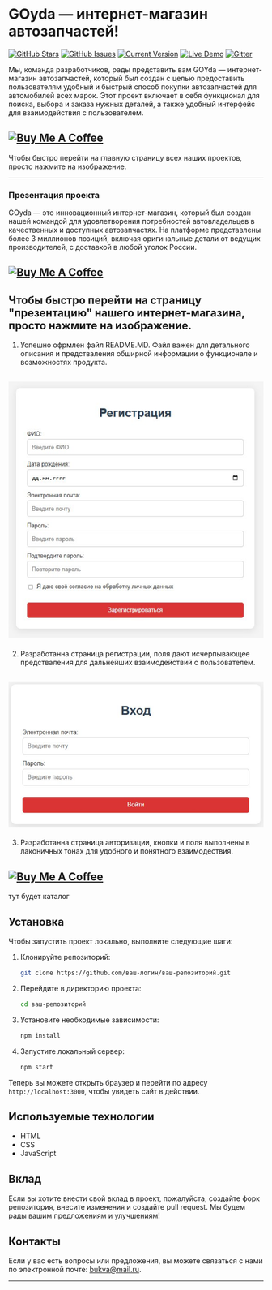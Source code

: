GOyda — интернет-магазин автозапчастей!
============
[![GitHub Stars](https://img.shields.io/github/stars/IgorAntun/node-chat.svg)](https://github.com/IgorAntun/node-chat/stargazers) [![GitHub Issues](https://img.shields.io/github/issues/IgorAntun/node-chat.svg)](https://github.com/IgorAntun/node-chat/issues) [![Current Version](https://img.shields.io/badge/version-1.0.7-green.svg)](https://github.com/IgorAntun/node-chat) [![Live Demo](https://img.shields.io/badge/demo-online-green.svg)](https://igorantun.com/chat) [![Gitter](https://badges.gitter.im/Join%20Chat.svg)](https://gitter.im/IgorAntun/node-chat?utm_source=badge&utm_medium=badge&utm_campaign=pr-badge)



Мы, команда разработчиков, рады представить вам GOYda — интернет-магазин автозапчастей, который был создан с целью предоставить пользователям удобный и быстрый способ покупки автозапчастей для автомобилей всех марок. Этот проект включает в себя функционал для поиска, выбора и заказа нужных деталей, а также удобный интерфейс для взаимодействия с пользователем.


<a href="https://3isip-722.github.io/GOYDA-/" target="_blank"><img src="https://i.imgur.com/HyuXsvQ.png" alt="Buy Me A Coffee" style="height: auto !important;width: auto !important;" ></a>
---
Чтобы быстро перейти на главную страницу всех наших проектов, просто нажмите на изображение.



---
### Презентация проекта
GOyda — это инновационный интернет-магазин, который был создан нашей командой для удовлетворения потребностей автовладельцев в качественных и доступных автозапчастях. На платформе представлены более 3 миллионов позиций, включая оригинальные детали от ведущих производителей, с доставкой в любой уголок России.

<a href="https://3isip-722.github.io/GOYDA-/pages/main.html" target="_blank"><img src="https://i.imgur.com/JsjBZ7J.png" alt="Buy Me A Coffee" style="height: auto !important;width: auto !important;" ></a>
---
Чтобы быстро перейти на страницу "презентацию" нашего интернет-магазина, просто нажмите на изображение.
---
1. Успешно офрмлен файл README.MD. Файл важен для детального описания и предстваления обширной информации о функционале и возможностях продукта.

<a href="https://3isip-722.github.io/GOYDA-/pages/index_login.html" target="_blank"><img src="img/ot2.jpg" alt="Buy Me A Coffee" style="height: auto !important;width: auto !important;" ></a>
---
2. Разработанна страница регистрации, поля дают исчерпывающее предстваления для дальнейших взаимодействий с пользователем.

<a href="https://3isip-722.github.io/GOYDA-/pages/index_login.html" target="_blank"><img src="img/ot1.jpg" alt="Buy Me A Coffee" style="height: auto !important;width: auto !important;" ></a>
---
3. Разработанна страница авторизации, кнопки и поля выполнены в лаконичных тонах для удобного и понятного взаимодествия.

<a href="https://3isip-722.github.io/GOYDA-/pages/index_login.html" target="_blank"><img src="img/ot3.jpg" alt="Buy Me A Coffee" style="height: auto !important;width: auto !important;" ></a>
---
тут будет каталог
## Установка

Чтобы запустить проект локально, выполните следующие шаги:

1. Клонируйте репозиторий:
   ```bash
   git clone https://github.com/ваш-логин/ваш-репозиторий.git
   ```

2. Перейдите в директорию проекта:
   ```bash
   cd ваш-репозиторий
   ```

3. Установите необходимые зависимости:
   ```bash
   npm install
   ```

4. Запустите локальный сервер:
   ```bash
   npm start
   ```

Теперь вы можете открыть браузер и перейти по адресу `http://localhost:3000`, чтобы увидеть сайт в действии.

## Используемые технологии

- HTML
- CSS
- JavaScript

## Вклад

Если вы хотите внести свой вклад в проект, пожалуйста, создайте форк репозитория, внесите изменения и создайте pull request. Мы будем рады вашим предложениям и улучшениям!

## Контакты

Если у вас есть вопросы или предложения, вы можете связаться с нами по электронной почте: [bukva@mail.ru](mailto:bukva@mail.ru).



---

